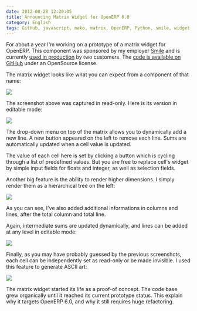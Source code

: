 ```yaml
---
date: 2012-08-28 12:20:05
title: Announcing Matrix Widget for OpenERP 6.0
category: English
tags: GitHub, javascript, mako, matrix, OpenERP, Python, smile, widget, ERP
---
```


For about a year I'm working on a prototype of a matrix widget for OpenERP.
This component was sponsored by my employer [Smile](https://smile.fr) and is
currently [used in
production](https://www.smile.fr/References/References-par-domaine/Public-et-collectivites/Inra3)
by two customers. The [code is available on
GitHub](https://github.com/kdeldycke/smile_openerp_matrix_widget) under an
OpenSource license.

The matrix widget looks like what you can expect from a component of that name:

![](/uploads/2012/1-level-readonly-matrix.png)

The screenshot above was captured in read-only. Here is its version in editable
mode:

![](/uploads/2012/1-level-editable-increment-matrix.png)

The drop-down menu on top of the matrix allows you to dynamically add a new
line. A new button appeared on the left to remove each line. Sums are
automatically updated when a cell value is updated.

The value of each cell here is set by clicking a button which is cycling
through a list of predefined values. But you are free to replace cell's widget
by simple input fields for floats and integer, as well as selection fields.

Another big feature is the ability to render higher dimensions. I simply render
them as a hierarchical tree on the left:

![](/uploads/2012/2-level-readonly-additional-lines-matrix.png)

As you can see, I've also added additional informations in columns and lines,
after the total column and total line.

Again, intermediate sums are updated dynamically, and lines can be added at any
level in editable mode:

![](/uploads/2012/2-level-editable-additional-lines-matrix.png)

Finally, as you may have probably guessed by the previous screenshots, each
cell can be independently set as read-only or be made invisible. I used this
feature to generate ASCII art:

![](/uploads/2012/ascii-art-matrix.png)

The matrix widget started its life as a proof-of concept. The code base grew
organically until it reached its current prototype status. This explain why it
targets OpenERP 6.0, and why it still requires huge refactoring.
